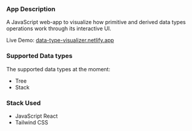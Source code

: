 ### App Description

A JavaScript web-app to visualize how primitive and derived data types operations work through its interactive UI.

Live Demo: [data-type-visualizer.netlify.app](https://data-type-visualizer.netlify.app "App live demo links")

### Supported Data types

The supported data types at the moment:

- Tree
- Stack

### Stack Used

- JavaScript React
- Tailwind CSS
